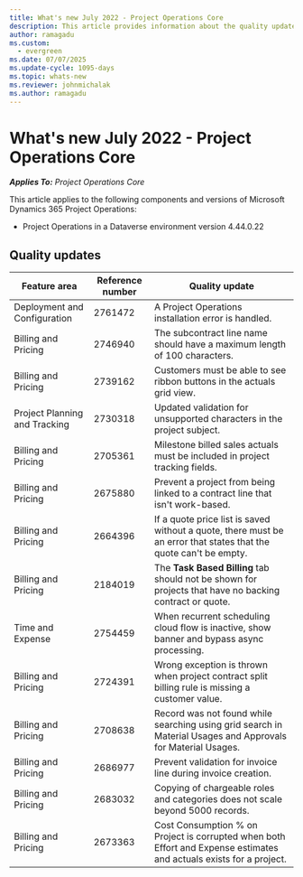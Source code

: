 ```yaml
---
title: What's new July 2022 - Project Operations Core
description: This article provides information about the quality updates that are available in the July 2022 release of Microsoft Dynamics 365 Project Operations Core.
author: ramagadu
ms.custom:
  - evergreen
ms.date: 07/07/2025
ms.update-cycle: 1095-days
ms.topic: whats-new
ms.reviewer: johnmichalak 
ms.author: ramagadu
---
```


# What's new July 2022 - Project Operations Core

_**Applies To:** Project Operations Core_

This article applies to the following components and versions of Microsoft Dynamics 365 Project Operations:

- Project Operations in a Dataverse environment version 4.44.0.22

## Quality updates

| Feature area | Reference number | Quality update |
| --- | --- | --- |
| Deployment and Configuration | 2761472 | A Project Operations installation error is handled. |
| Billing and Pricing | 2746940 | The subcontract line name should have a maximum length of 100 characters. |
| Billing and Pricing | 2739162 | Customers must be able to see ribbon buttons in the actuals grid view. |
| Project Planning and Tracking | 2730318 | Updated validation for unsupported characters in the project subject. |
| Billing and Pricing | 2705361 | Milestone billed sales actuals must be included in project tracking fields. |
| Billing and Pricing | 2675880 | Prevent a project from being linked to a contract line that isn't work-based. |
| Billing and Pricing | 2664396 | If a quote price list is saved without a quote, there must be an error that states that the quote can't be empty. |
| Billing and Pricing | 2184019 | The **Task Based Billing** tab should not be shown for projects that have no backing contract or quote. |
| Time and Expense | 2754459 | When recurrent scheduling cloud flow is inactive, show banner and bypass async processing. |
| Billing and Pricing | 2724391 | Wrong exception is thrown when project contract split billing rule is missing a customer value. |
| Billing and Pricing | 2708638 | Record was not found while searching using grid search in Material Usages and Approvals for Material Usages.|
| Billing and Pricing | 2686977 | Prevent validation for invoice line during invoice creation. |
| Billing and Pricing | 2683032 | Copying of chargeable roles and categories does not scale beyond 5000 records.|
| Billing and Pricing | 2673363 | Cost Consumption % on Project is corrupted when both Effort and Expense estimates and actuals exists for a project. |
